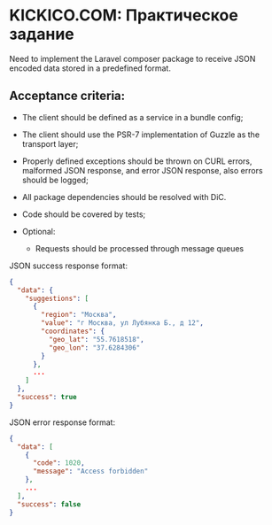 # KICKICO.COM: Практическое задание

Need to implement the Laravel composer package to receive JSON encoded data stored in a predefined format.

## Acceptance criteria:

* The client should be defined as a service in a bundle config;
* The client should use the PSR-7 implementation of Guzzle as the transport layer;
* Properly defined exceptions should be thrown on CURL errors, malformed JSON response, and error JSON response, also errors should be logged;
* All package dependencies should be resolved with DiC.
* Code should be covered by tests;

* Optional:
	- Requests should be processed through message queues

JSON success response format:
```json
{
  "data": {
    "suggestions": [
      {
        "region": "Москва",
        "value": "г Москва, ул Лубянка Б., д 12",
        "coordinates": {
          "geo_lat": "55.7618518",
          "geo_lon": "37.6284306"
        }
      },
      ...
    ]
  },
  "success": true
}
```

JSON error response format:
```json
{
  "data": [
    {
      "code": 1020,
      "message": "Access forbidden"
    },
    ...
  ],
  "success": false
}
```
